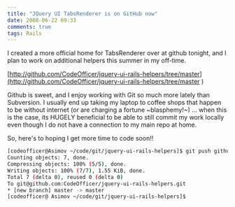 ```yaml
---
title: "JQuery UI TabsRenderer is on GitHub now"
date: 2008-06-22 09:33
comments: true
tags: Rails
---
```


I created a more official home for TabsRenderer over at github tonight, and I plan to work on additional helpers this summer in my off-time.

[http://github.com/CodeOfficer/jquery-ui-rails-helpers/tree/master](http://github.com/CodeOfficer/jquery-ui-rails-helpers/tree/master
)

Github is sweet, and I enjoy working with Git so much more lately than Subversion. I usually end up taking my laptop to coffee shops that happen to be without internet (or are charging a fortune ~blasphemy!~) ... when this is the case, its HUGELY beneficial to be able to still commit my work locally even though I do not have a connection to my main repo at home.

So, here's to hoping I get more time to code soon!!

~~~ bash
[codeofficer@Asimov ~/code/git/jquery-ui-rails-helpers]$ git push github master
Counting objects: 7, done.
Compressing objects: 100% (5/5), done.
Writing objects: 100% (7/7), 1.55 KiB, done.
Total 7 (delta 0), reused 0 (delta 0)
To git@github.com:CodeOfficer/jquery-ui-rails-helpers.git
* [new branch] master -> master
[codeofficer@ Asimov ~/code/git/jquery-ui-rails-helpers]$
~~~
